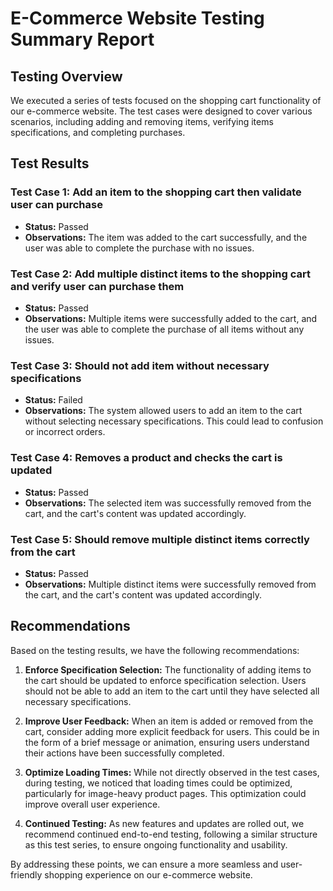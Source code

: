 # E-Commerce Website Testing Summary Report

## Testing Overview
We executed a series of tests focused on the shopping cart functionality of our e-commerce website. The test cases were designed to cover various scenarios, including adding and removing items, verifying items specifications, and completing purchases. 

## Test Results

### Test Case 1: Add an item to the shopping cart then validate user can purchase
- **Status:** Passed
- **Observations:** The item was added to the cart successfully, and the user was able to complete the purchase with no issues.

### Test Case 2: Add multiple distinct items to the shopping cart and verify user can purchase them
- **Status:** Passed
- **Observations:** Multiple items were successfully added to the cart, and the user was able to complete the purchase of all items without any issues.

### Test Case 3: Should not add item without necessary specifications
- **Status:** Failed
- **Observations:** The system allowed users to add an item to the cart without selecting necessary specifications. This could lead to confusion or incorrect orders.

### Test Case 4: Removes a product and checks the cart is updated
- **Status:** Passed
- **Observations:** The selected item was successfully removed from the cart, and the cart's content was updated accordingly.

### Test Case 5: Should remove multiple distinct items correctly from the cart
- **Status:** Passed
- **Observations:** Multiple distinct items were successfully removed from the cart, and the cart's content was updated accordingly.

## Recommendations
Based on the testing results, we have the following recommendations:

1. **Enforce Specification Selection:** The functionality of adding items to the cart should be updated to enforce specification selection. Users should not be able to add an item to the cart until they have selected all necessary specifications.

2. **Improve User Feedback:** When an item is added or removed from the cart, consider adding more explicit feedback for users. This could be in the form of a brief message or animation, ensuring users understand their actions have been successfully completed.

3. **Optimize Loading Times:** While not directly observed in the test cases, during testing, we noticed that loading times could be optimized, particularly for image-heavy product pages. This optimization could improve overall user experience.

4. **Continued Testing:** As new features and updates are rolled out, we recommend continued end-to-end testing, following a similar structure as this test series, to ensure ongoing functionality and usability.

By addressing these points, we can ensure a more seamless and user-friendly shopping experience on our e-commerce website.

